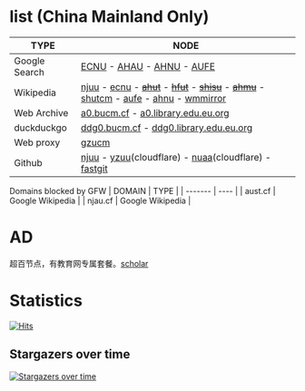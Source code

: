 # list (China Mainland Only)

| TYPE | NODE |
| ------- | ---- |
| Google Search |  [ECNU](https://search.ecnu.cf) - [AHAU](https://search.ahau.cf) - [AHNU](https://search.ahnu.cf) - [AUFE](https://search.aufe.cf:8088) |
| Wikipedia | [njuu](https://www.wikipedia.njuu.cf) - [ecnu](https://www.wikipedia.ecnu.cf)  - [~~ahut~~](https://www.wikipedia.ahut.cf) - [~~hfut~~](https://www.wikipedia.hfut.cf) - [~~shisu~~](https://www.wikipedia.shisu.cf) - [~~ahmu~~](https://www.wikipedia.ahmu.cf) - [shutcm](https://www.wikipedia.shutcm.cf) - [aufe](https://www.wikipedia.aufe.cf) - [ahnu](https://www.wikipedia.ahnu.cf) - [wmmirror](https://zh.wikipedia.wmmirror.live/wiki) |
| Web Archive | [a0.bucm.cf](https://a0.bucm.cf) - [a0.library.edu.eu.org](https://a0.library.edu.eu.org) |
| duckduckgo | [ddg0.bucm.cf](https://ddg0.bucm.cf) - [ddg0.library.edu.eu.org](https://ddg0.library.edu.eu.org)  |
| Web proxy | [gzucm](https://s0y8mjj8sr4ogndc.gzucm.cf/UfzZQucUqnENuZln.php) |
| Github | [njuu](https://hub.njuu.cf) - [yzuu](https://hub.yzuu.cf)(cloudflare) - [nuaa](https://hub.nuaa.cf)(cloudflare) - [fastgit](https://hub.fgit.cf) |


Domains blocked by GFW
| DOMAIN | TYPE |
| ------- | ---- |
| aust.cf | Google Wikipedia |
| njau.cf | Google Wikipedia |


# AD 
超百节点，有教育网专属套餐。[scholar](https://dashboard.scholar.eu.org/auth/register?code=librarycloud)

# Statistics
[![Hits](https://hits.seeyoufarm.com/api/count/incr/badge.svg?url=https%3A%2F%2Fgithub.com%2Flibrarycloud%2Flist%2F&count_bg=%2379C83D&title_bg=%23555555&icon=&icon_color=%23E7E7E7&title=hits&edge_flat=false)](https://hits.seeyoufarm.com)

## Stargazers over time

[![Stargazers over time](https://starchart.cc/librarycloud/list.svg)](https://starchart.cc/librarycloud/list)

